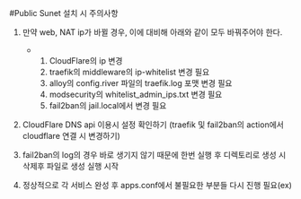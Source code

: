 #Public Sunet 설치 시 주의사항

1. 만약 web, NAT ip가 바뀔 경우, 이에 대비해 아래와 같이 모두 바꿔주어야 한다.
   - 1) CloudFlare의 ip 변경
     2) traefik의 middleware의 ip-whitelist 변경 필요
     3) alloy의 config.river 파일의 traefik.log 포맷 변경 필요
     4) modsecurity의 whitelist_admin_ips.txt 변경 필요
     5) fail2ban의 jail.local에서 변경 필요

2. CloudFlare DNS api 이용시 설정 확인하기 (traefik 및 fail2ban의 action에서 cloudflare 연결 시 변경하기)
3. fail2ban의 log의 경우 바로 생기지 않기 때문에 한번 실행 후 디렉토리로 생성 시 삭제후 파일로 생성 실행 시작
4. 정상적으로 각 서비스 완성 후 apps.conf에서 불필요한 부분들 다시 진행 필요(ex)
